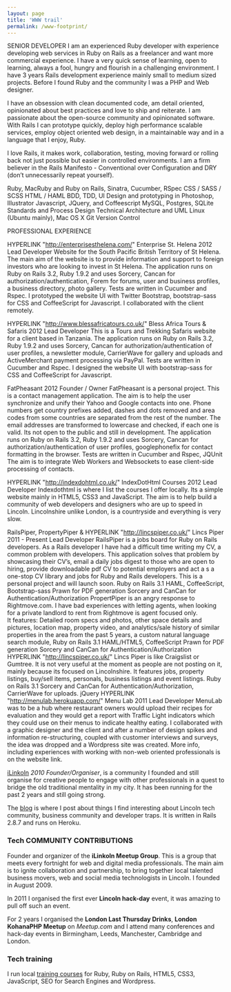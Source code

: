 ```yaml
---
layout: page
title: 'WWW trail'
permalink: /www-footprint/
---
```


SENIOR DEVELOPER
I am an experienced Ruby developer with experience developing web services in Ruby on Rails as a freelancer and want more commercial experience. I have a very quick sense of learning, open to learning, always a fool, hungry and flourish in a challenging environment. I have 3 years Rails development experience mainly small to medium sized projects. Before I found Ruby and the community I was a PHP and Web designer.

I have an obsession with clean documented code, am detail oriented, opinionated about best practices and love to ship and reiterate. I am passionate about the open-source community and opinionated software. With Rails I can prototype quickly, deploy high performance scalable services, employ object oriented web design, in a maintainable way and in a language that I enjoy, Ruby.

I love Rails, it makes work, collaboration, testing, moving forward or rolling back not just possible but easier in controlled environments. I am a firm believer in the Rails Manifesto - Conventional over Configuration and DRY (don’t unnecessarily repeat yourself).

Ruby, MacRuby and Ruby on Rails, Sinatra, Cucumber, RSpec
CSS / SASS / SCSS
HTML / HAML
BDD, TDD, UI Design and prototyping in Photoshop, Illustrator
Javascript, JQuery, and Coffeescript
MySQL, Postgres, SQLite
Standards and Process Design
Technical Architecture and UML
Linux (Ubuntu mainly), Mac OS X
Git Version Control


PROFESSIONAL EXPERIENCE

 HYPERLINK "http://enterprisesthelena.com/" Enterprise St. Helena																	2012
Lead Developer
Website for the South Pacific British Territory of St Helena. The main aim of the website is to provide information and support to foreign investors who are looking to invest in St Helena.
The application runs on Ruby on Rails 3.2, Ruby 1.9.2 and uses Sorcery, Cancan for authorization/authentication, Forem for forums, user and business profiles, a business directory, photo gallery.
Tests are written in Cucumber and Rspec.
I prototyped the website UI with Twitter Bootstrap, bootstrap-sass for CSS and CoffeeScript for Javascript.
I collaborated with the client remotely.

 HYPERLINK "http://www.blessafricatours.co.uk/" Bless Africa Tours & Safaris															2012
Lead Developer
This is a Tours and Trekking Safaris website for a client based in Tanzania.
The application runs on Ruby on Rails 3.2, Ruby 1.9.2 and uses Sorcery, Cancan for authorization/authentication of user profiles, a newsletter module, CarrierWave for gallery and uploads and ActiveMerchant payment processing via PayPal.
Tests are written in Cucumber and Rspec.
I designed the website UI with bootstrap-sass for CSS and CoffeeScript for Javascript.

FatPheasant																			2012
Founder / Owner
FatPheasant is a personal project. This is a contact management application. The aim is to help the user synchronize and unify their Yahoo and Google contacts into one. Phone numbers get country prefixes added, dashes and dots removed and area codes from some countries are separated from the rest of the number. The email addresses are transformed to lowercase and checked, if each one is valid. Its not open to the public and still in development.
The application runs on Ruby on Rails 3.2, Ruby 1.9.2 and uses Sorcery, Cancan for authorization/authentication of user profiles, googlephonefix for contact formatting in the browser.
Tests are written in Cucumber and Rspec, JQUnit
The aim is to integrate Web Workers and Websockets to ease client-side processing of contacts.




 HYPERLINK "http://indexdohtml.co.uk/" IndexDotHtml Courses																2012
Lead Developer
Indexdothtml is where I list the courses I offer locally. Its a simple website mainly in HTML5, CSS3 and JavaScript. The aim is to help build a community of web developers and designers who are up to speed in Lincoln. Lincolnshire unlike London, is a countryside and everything is very slow.

RailsPiper, PropertyPiper &  HYPERLINK "http://lincspiper.co.uk/" Lincs Piper									2011 - Present
Lead Developer
RailsPiper is a jobs board for Ruby on Rails developers. As a Rails developer I have had a difficult time writing my CV, a common problem with developers. This application solves that problem by showcasing their CV’s, email a daily jobs digest to those who are open to hiring, provide downloadable pdf CV to potential employers and act a s a one-stop CV library and jobs for Ruby and Rails developers. This is a personal project and will launch soon.
Ruby on Rails 3.1
HAML, CoffeeScript, Bootstrap-sass
Prawn for PDF generation
Sorcery and CanCan for Authentication/Authorization
PropertPiper is an angry response to Rightmove.com. I have bad experiences with letting agents, when looking for a private landlord to rent from Rightmove is agent focused only.  
It features: Detailed room specs and photos, other space details and pictures, location map, property video, and analytics/sale history of similar properties in the area from the past 5 years, a custom natural language search module,
Ruby on Rails 3.1
HAML/HTML5, CoffeeScript
Prawn for PDF generation
Sorcery and CanCan for Authentication/Authorization
 HYPERLINK "http://lincspiper.co.uk/" Lincs Piper is like Craigslist or Gumtree. It is not very useful at the moment as people are not posting on it, mainly because its focused on Lincolnshire. It features jobs, property listings, buy/sell items, personals, business listings and event listings.
Ruby on Rails 3.1
Sorcery and CanCan for Authentication/Authorization, CarrierWave for uploads. jQuery
 HYPERLINK "http://menulab.herokuapp.com/" Menu Lab																				2011
Lead Developer
MenuLab was to be a hub where restaurant owners would upload their recipes for evaluation and they would get a report with Traffic Light indicators which they could use on their menus to indicate healthy eating.
I collaborated with a graphic designer and the client and after a number of design spikes and information re-structuring, coupled with customer interviews and surveys, the idea was dropped and a Wordpress site was created. More info, including experiences with working with non-web oriented professionals is on the website link.

 [iLinkoln](http://ilinkoln.org/) *2010 Founder/Organiser*, is a community I founded and still organise for creative people to engage with other professionals in a quest to bridge the old traditional mentality in my city. It has been running for the past 2 years and still going strong.

The [blog](https://ilinkoln.herokuapp.com/) is where I post about things I find interesting about Lincoln tech community, business community and developer traps. It is written in Rails 2.8.7 and runs on Heroku.

### Tech COMMUNITY CONTRIBUTIONS
Founder and organizer of the **iLinkoln Meetup Group**. This is a group that meets every fortnight for web and digital media professionals. The main aim is to ignite collaboration and partnership, to bring together local talented business movers, web and social media technologists in Lincoln. I founded in August 2009.

In 2011 I organised the first ever **Lincoln hack-day** event, it was amazing to pull off such an event.

For 2 years I organised the **London Last Thursday Drinks**, **London KohanaPHP Meetup** on *Meetup.com* and I attend many conferences and hack-day events in Birmingham, Leeds, Manchester, Cambridge and London.

### Tech training
I run local [training courses](http://indexdohtml.co.uk/) for Ruby, Ruby on Rails, HTML5, CSS3, JavaScript, SEO for Search Engines and Wordpress.
